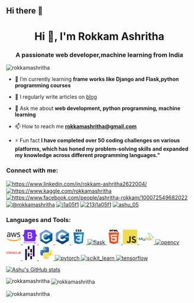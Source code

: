 ## Hi there 👋

<h1 align="center">Hi 👋, I'm Rokkam Ashritha</h1>
<h3 align="center">A passionate web developer,machine learning from India</h3>

<p align="left"> <img src="https://komarev.com/ghpvc/?username=rokkamashritha&label=Profile%20views&color=0e75b6&style=flat" alt="rokkamashritha" /> </p>

- 🌱 I’m currently learning **frame works like Django and Flask,python programming courses**

- 📝 I regularly write articles on [blog](https://medium.com/@rokkamashritha)

- 💬 Ask me about **web development, python programming, machine learning**

- 📫 How to reach me **rokkamashritha@gmail.com**

- ⚡ Fun fact **I have completed over 50 coding challenges on various platforms, which has honed my problem-solving skills and expanded my knowledge across different programming languages."**

<h3 align="left">Connect with me:</h3>
<p align="left">
<a href="https://linkedin.com/in/https://www.linkedin.com/in/rokkam-ashritha2622004/" target="blank"><img align="center" src="https://raw.githubusercontent.com/rahuldkjain/github-profile-readme-generator/master/src/images/icons/Social/linked-in-alt.svg" alt="https://www.linkedin.com/in/rokkam-ashritha2622004/" height="30" width="40" /></a>
<a href="https://kaggle.com/https://www.kaggle.com/rokkamashritha" target="blank"><img align="center" src="https://raw.githubusercontent.com/rahuldkjain/github-profile-readme-generator/master/src/images/icons/Social/kaggle.svg" alt="https://www.kaggle.com/rokkamashritha" height="30" width="40" /></a>
<a href="https://fb.com/https://www.facebook.com/people/ashritha-rokkam/100072549682022" target="blank"><img align="center" src="https://raw.githubusercontent.com/rahuldkjain/github-profile-readme-generator/master/src/images/icons/Social/facebook.svg" alt="https://www.facebook.com/people/ashritha-rokkam/100072549682022" height="30" width="40" /></a>
<a href="https://medium.com/@rokkamashritha" target="blank"><img align="center" src="https://raw.githubusercontent.com/rahuldkjain/github-profile-readme-generator/master/src/images/icons/Social/medium.svg" alt="@rokkamashritha" height="30" width="40" /></a>
<a href="https://www.codechef.com/users/j1a05f1" target="blank"><img align="center" src="https://cdn.jsdelivr.net/npm/simple-icons@3.1.0/icons/codechef.svg" alt="j1a05f1" height="30" width="40" /></a>
<a href="https://www.hackerrank.com/213j1a05f1" target="blank"><img align="center" src="https://raw.githubusercontent.com/rahuldkjain/github-profile-readme-generator/master/src/images/icons/Social/hackerrank.svg" alt="213j1a05f1" height="30" width="40" /></a>
<a href="https://codeforces.com/profile/ashu_05" target="blank"><img align="center" src="https://raw.githubusercontent.com/rahuldkjain/github-profile-readme-generator/master/src/images/icons/Social/codeforces.svg" alt="ashu_05" height="30" width="40" /></a>
</p>

<h3 align="left">Languages and Tools:</h3>
<p align="left"> <a href="https://aws.amazon.com" target="_blank" rel="noreferrer"> <img src="https://raw.githubusercontent.com/devicons/devicon/master/icons/amazonwebservices/amazonwebservices-original-wordmark.svg" alt="aws" width="40" height="40"/> </a> <a href="https://getbootstrap.com" target="_blank" rel="noreferrer"> <img src="https://raw.githubusercontent.com/devicons/devicon/master/icons/bootstrap/bootstrap-plain-wordmark.svg" alt="bootstrap" width="40" height="40"/> </a> <a href="https://www.cprogramming.com/" target="_blank" rel="noreferrer"> <img src="https://raw.githubusercontent.com/devicons/devicon/master/icons/c/c-original.svg" alt="c" width="40" height="40"/> </a> <a href="https://www.w3schools.com/cpp/" target="_blank" rel="noreferrer"> <img src="https://raw.githubusercontent.com/devicons/devicon/master/icons/cplusplus/cplusplus-original.svg" alt="cplusplus" width="40" height="40"/> </a> <a href="https://www.w3schools.com/css/" target="_blank" rel="noreferrer"> <img src="https://raw.githubusercontent.com/devicons/devicon/master/icons/css3/css3-original-wordmark.svg" alt="css3" width="40" height="40"/> </a> <a href="https://flask.palletsprojects.com/" target="_blank" rel="noreferrer"> <img src="https://www.vectorlogo.zone/logos/pocoo_flask/pocoo_flask-icon.svg" alt="flask" width="40" height="40"/> </a> <a href="https://www.w3.org/html/" target="_blank" rel="noreferrer"> <img src="https://raw.githubusercontent.com/devicons/devicon/master/icons/html5/html5-original-wordmark.svg" alt="html5" width="40" height="40"/> </a> <a href="https://developer.mozilla.org/en-US/docs/Web/JavaScript" target="_blank" rel="noreferrer"> <img src="https://raw.githubusercontent.com/devicons/devicon/master/icons/javascript/javascript-original.svg" alt="javascript" width="40" height="40"/> </a> <a href="https://www.mysql.com/" target="_blank" rel="noreferrer"> <img src="https://raw.githubusercontent.com/devicons/devicon/master/icons/mysql/mysql-original-wordmark.svg" alt="mysql" width="40" height="40"/> </a> <a href="https://opencv.org/" target="_blank" rel="noreferrer"> <img src="https://www.vectorlogo.zone/logos/opencv/opencv-icon.svg" alt="opencv" width="40" height="40"/> </a> <a href="https://www.oracle.com/" target="_blank" rel="noreferrer"> <img src="https://raw.githubusercontent.com/devicons/devicon/master/icons/oracle/oracle-original.svg" alt="oracle" width="40" height="40"/> </a> <a href="https://pandas.pydata.org/" target="_blank" rel="noreferrer"> <img src="https://raw.githubusercontent.com/devicons/devicon/2ae2a900d2f041da66e950e4d48052658d850630/icons/pandas/pandas-original.svg" alt="pandas" width="40" height="40"/> </a> <a href="https://www.python.org" target="_blank" rel="noreferrer"> <img src="https://raw.githubusercontent.com/devicons/devicon/master/icons/python/python-original.svg" alt="python" width="40" height="40"/> </a> <a href="https://pytorch.org/" target="_blank" rel="noreferrer"> <img src="https://www.vectorlogo.zone/logos/pytorch/pytorch-icon.svg" alt="pytorch" width="40" height="40"/> </a> <a href="https://scikit-learn.org/" target="_blank" rel="noreferrer"> <img src="https://upload.wikimedia.org/wikipedia/commons/0/05/Scikit_learn_logo_small.svg" alt="scikit_learn" width="40" height="40"/> </a> <a href="https://www.tensorflow.org" target="_blank" rel="noreferrer"> <img src="https://www.vectorlogo.zone/logos/tensorflow/tensorflow-icon.svg" alt="tensorflow" width="40" height="40"/> </a> </p>
<a href="https://github-readme-activity-graph.vercel.app/graph?username=rokkamashritha&hide_border=true&bg_color=ffffff&color=9580ff&title_color=ff6e96&line=ff6e96&point=9580ff">
        <picture>
            <source
              srcset="https://github-readme-activity-graph.vercel.app/graph?username=rokkamashritha&hide_border=true&bg_color=ffffff&color=9580ff&title_color=ff6e96&line=ff6e96&point=9580ff"
              media="(prefers-color-scheme: light), (prefers-color-scheme: no-preference)"
            />
            <source 
              srcset="https://github-readme-activity-graph.vercel.app/graph?username=rokkamashritha&hide_border=true&bg_color=282a36&color=f8f8f2&title_color=ff6e96&line=ff6e96&point=79dafa"
              media="(prefers-color-scheme: dark)"
            />
            <img src="https://github-readme-activity-graph.vercel.app/graph?username=rokkamashritha&hide_border=true&bg_color=ffffff&color=9580ff&title_color=ff6e96&line=ff6e96&point=9580ff" height=280  alt="Ashu's GitHub stats" />
        </picture>
    </a>

<p><img align="left" src="https://github-readme-stats.vercel.app/api/top-langs?username=rokkamashritha&show_icons=true&locale=en&layout=compact" alt="rokkamashritha" /></p>

<p>&nbsp;<img align="center" src="https://github-readme-stats.vercel.app/api?username=rokkamashritha&show_icons=true&locale=en" alt="rokkamashritha" /></p>

<p><img align="center" src="https://github-readme-streak-stats.herokuapp.com/?user=rokkamashritha&" alt="rokkamashritha" /></p>

